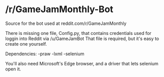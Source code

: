 # /r/GameJamMonthly-Bot
Source for the bot used at reddit.com/r/GameJamMonthly

There is missing one file, Config.py, that contains credentials used for loggin into Reddit via /u/GameJamBot
That file is required, but it's easy to create one yourself.

Dependencies:
  -praw
  -lxml
  -selenium
  
You'll also need Microsoft's Edge browser, and a driver that lets selenium open it.
 

